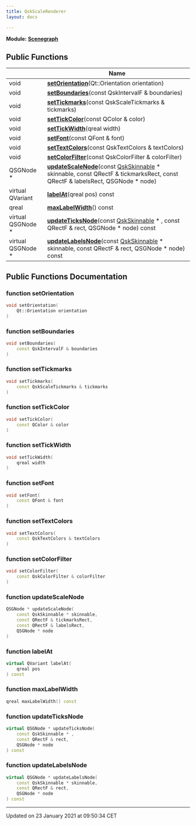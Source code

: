 ```yaml
---
title: QskScaleRenderer
layout: docs

---
```



**Module:** **[Scenegraph](/docs/modules/group___scenegraph/)**



## Public Functions

|                | Name           |
| -------------- | -------------- |
| void | **[setOrientation](/docs/classes/class_qsk_scale_renderer/#function-setorientation)**(Qt::Orientation orientation) |
| void | **[setBoundaries](/docs/classes/class_qsk_scale_renderer/#function-setboundaries)**(const QskIntervalF & boundaries) |
| void | **[setTickmarks](/docs/classes/class_qsk_scale_renderer/#function-settickmarks)**(const QskScaleTickmarks & tickmarks) |
| void | **[setTickColor](/docs/classes/class_qsk_scale_renderer/#function-settickcolor)**(const QColor & color) |
| void | **[setTickWidth](/docs/classes/class_qsk_scale_renderer/#function-settickwidth)**(qreal width) |
| void | **[setFont](/docs/classes/class_qsk_scale_renderer/#function-setfont)**(const QFont & font) |
| void | **[setTextColors](/docs/classes/class_qsk_scale_renderer/#function-settextcolors)**(const QskTextColors & textColors) |
| void | **[setColorFilter](/docs/classes/class_qsk_scale_renderer/#function-setcolorfilter)**(const QskColorFilter & colorFilter) |
| QSGNode * | **[updateScaleNode](/docs/classes/class_qsk_scale_renderer/#function-updatescalenode)**(const [QskSkinnable](/docs/classes/class_qsk_skinnable/) * skinnable, const QRectF & tickmarksRect, const QRectF & labelsRect, QSGNode * node) |
| virtual QVariant | **[labelAt](/docs/classes/class_qsk_scale_renderer/#function-labelat)**(qreal pos) const |
| qreal | **[maxLabelWidth](/docs/classes/class_qsk_scale_renderer/#function-maxlabelwidth)**() const |
| virtual QSGNode * | **[updateTicksNode](/docs/classes/class_qsk_scale_renderer/#function-updateticksnode)**(const [QskSkinnable](/docs/classes/class_qsk_skinnable/) * , const QRectF & rect, QSGNode * node) const |
| virtual QSGNode * | **[updateLabelsNode](/docs/classes/class_qsk_scale_renderer/#function-updatelabelsnode)**(const [QskSkinnable](/docs/classes/class_qsk_skinnable/) * skinnable, const QRectF & rect, QSGNode * node) const |

## Public Functions Documentation

### function setOrientation

```cpp
void setOrientation(
    Qt::Orientation orientation
)
```


### function setBoundaries

```cpp
void setBoundaries(
    const QskIntervalF & boundaries
)
```


### function setTickmarks

```cpp
void setTickmarks(
    const QskScaleTickmarks & tickmarks
)
```


### function setTickColor

```cpp
void setTickColor(
    const QColor & color
)
```


### function setTickWidth

```cpp
void setTickWidth(
    qreal width
)
```


### function setFont

```cpp
void setFont(
    const QFont & font
)
```


### function setTextColors

```cpp
void setTextColors(
    const QskTextColors & textColors
)
```


### function setColorFilter

```cpp
void setColorFilter(
    const QskColorFilter & colorFilter
)
```


### function updateScaleNode

```cpp
QSGNode * updateScaleNode(
    const QskSkinnable * skinnable,
    const QRectF & tickmarksRect,
    const QRectF & labelsRect,
    QSGNode * node
)
```


### function labelAt

```cpp
virtual QVariant labelAt(
    qreal pos
) const
```


### function maxLabelWidth

```cpp
qreal maxLabelWidth() const
```


### function updateTicksNode

```cpp
virtual QSGNode * updateTicksNode(
    const QskSkinnable * ,
    const QRectF & rect,
    QSGNode * node
) const
```


### function updateLabelsNode

```cpp
virtual QSGNode * updateLabelsNode(
    const QskSkinnable * skinnable,
    const QRectF & rect,
    QSGNode * node
) const
```


-------------------------------

Updated on 23 January 2021 at 09:50:34 CET